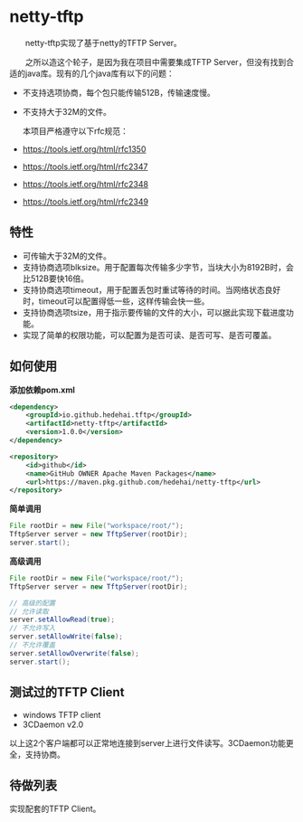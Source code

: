 # netty-tftp
　　netty-tftp实现了基于netty的TFTP Server。
  
　　之所以造这个轮子，是因为我在项目中需要集成TFTP Server，但没有找到合适的java库。现有的几个java库有以下的问题：
+ 不支持选项协商，每个包只能传输512B，传输速度慢。
+ 不支持大于32M的文件。

  本项目严格遵守以下rfc规范：
+ https://tools.ietf.org/html/rfc1350
+ https://tools.ietf.org/html/rfc2347
+ https://tools.ietf.org/html/rfc2348
+ https://tools.ietf.org/html/rfc2349

## 特性
+ 可传输大于32M的文件。
+ 支持协商选项blksize。用于配置每次传输多少字节，当块大小为8192B时，会比512B要快16倍。
+ 支持协商选项timeout，用于配置丢包时重试等待的时间。当网络状态良好时，timeout可以配置得低一些，这样传输会快一些。
+ 支持协商选项tsize，用于指示要传输的文件的大小，可以据此实现下载进度功能。
+ 实现了简单的权限功能，可以配置为是否可读、是否可写、是否可覆盖。



## 如何使用

**添加依赖pom.xml**
~~~xml
<dependency>
    <groupId>io.github.hedehai.tftp</groupId>
    <artifactId>netty-tftp</artifactId>
    <version>1.0.0</version>
</dependency>

<repository>
    <id>github</id>
    <name>GitHub OWNER Apache Maven Packages</name>
    <url>https://maven.pkg.github.com/hedehai/netty-tftp</url>
</repository>
~~~

**简单调用**
~~~java
File rootDir = new File("workspace/root/");
TftpServer server = new TftpServer(rootDir);
server.start();
~~~

**高级调用**
~~~java
File rootDir = new File("workspace/root/");
TftpServer server = new TftpServer(rootDir);

// 高级的配置
// 允许读取
server.setAllowRead(true);
// 不允许写入
server.setAllowWrite(false);
// 不允许覆盖
server.setAllowOverwrite(false);
server.start();
~~~

## 测试过的TFTP Client
+ windows TFTP client
+ 3CDaemon v2.0

以上这2个客户端都可以正常地连接到server上进行文件读写。3CDaemon功能更全，支持协商。

## 待做列表

实现配套的TFTP Client。











